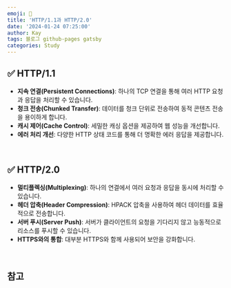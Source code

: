 ```yaml
---
emoji: 👋
title: 'HTTP/1.1과 HTTP/2.0'
date: '2024-01-24 07:25:00'
author: Kay
tags: 블로그 github-pages gatsby
categories: Study
---
```


## ✅ HTTP/1.1

- **지속 연결(Persistent Connections)**: 하나의 TCP 연결을 통해 여러 HTTP 요청과 응답을 처리할 수 있습니다.
- **청크 전송(Chunked Transfer)**: 데이터를 청크 단위로 전송하여 동적 콘텐츠 전송을 용이하게 합니다.
- **캐시 제어(Cache Control)**: 세밀한 캐싱 옵션을 제공하여 웹 성능을 개선합니다.
- **에러 처리 개선**: 다양한 HTTP 상태 코드를 통해 더 명확한 에러 응답을 제공합니다.

<br>

## ✅ HTTP/2.0

- **멀티플렉싱(Multiplexing)**: 하나의 연결에서 여러 요청과 응답을 동시에 처리할 수 있습니다.
- **헤더 압축(Header Compression)**: HPACK 압축을 사용하여 헤더 데이터를 효율적으로 전송합니다.
- **서버 푸시(Server Push)**: 서버가 클라이언트의 요청을 기다리지 않고 능동적으로 리소스를 푸시할 수 있습니다.
- **HTTPS와의 통합**: 대부분 HTTPS와 함께 사용되어 보안을 강화합니다.

<br>

## 참고

```toc

```
